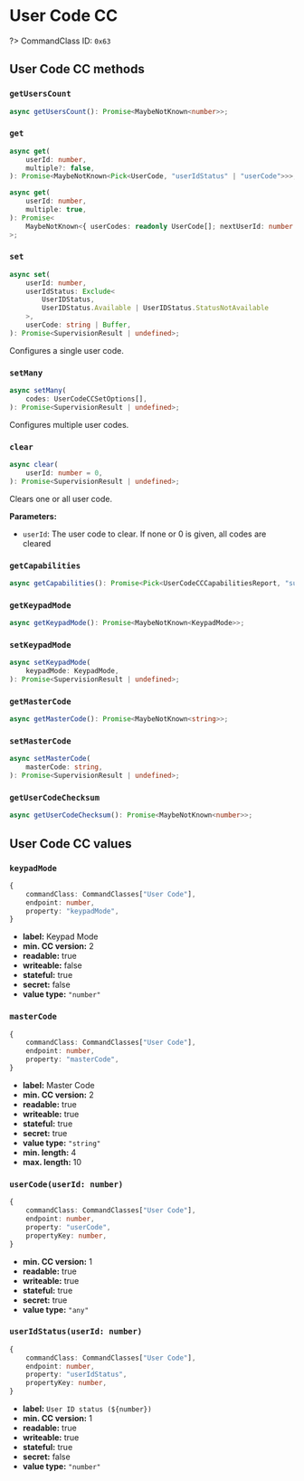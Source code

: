 # User Code CC

?> CommandClass ID: `0x63`

## User Code CC methods

### `getUsersCount`

```ts
async getUsersCount(): Promise<MaybeNotKnown<number>>;
```

### `get`

```ts
async get(
	userId: number,
	multiple?: false,
): Promise<MaybeNotKnown<Pick<UserCode, "userIdStatus" | "userCode">>>;

async get(
	userId: number,
	multiple: true,
): Promise<
	MaybeNotKnown<{ userCodes: readonly UserCode[]; nextUserId: number }>
>;
```

### `set`

```ts
async set(
	userId: number,
	userIdStatus: Exclude<
		UserIDStatus,
		UserIDStatus.Available | UserIDStatus.StatusNotAvailable
	>,
	userCode: string | Buffer,
): Promise<SupervisionResult | undefined>;
```

Configures a single user code.

### `setMany`

```ts
async setMany(
	codes: UserCodeCCSetOptions[],
): Promise<SupervisionResult | undefined>;
```

Configures multiple user codes.

### `clear`

```ts
async clear(
	userId: number = 0,
): Promise<SupervisionResult | undefined>;
```

Clears one or all user code.

**Parameters:**

-   `userId`: The user code to clear. If none or 0 is given, all codes are cleared

### `getCapabilities`

```ts
async getCapabilities(): Promise<Pick<UserCodeCCCapabilitiesReport, "supportsMasterCode" | "supportsMasterCodeDeactivation" | "supportsUserCodeChecksum" | "supportsMultipleUserCodeReport" | "supportsMultipleUserCodeSet" | "supportedUserIDStatuses" | "supportedKeypadModes" | "supportedASCIIChars"> | undefined>;
```

### `getKeypadMode`

```ts
async getKeypadMode(): Promise<MaybeNotKnown<KeypadMode>>;
```

### `setKeypadMode`

```ts
async setKeypadMode(
	keypadMode: KeypadMode,
): Promise<SupervisionResult | undefined>;
```

### `getMasterCode`

```ts
async getMasterCode(): Promise<MaybeNotKnown<string>>;
```

### `setMasterCode`

```ts
async setMasterCode(
	masterCode: string,
): Promise<SupervisionResult | undefined>;
```

### `getUserCodeChecksum`

```ts
async getUserCodeChecksum(): Promise<MaybeNotKnown<number>>;
```

## User Code CC values

### `keypadMode`

```ts
{
	commandClass: CommandClasses["User Code"],
	endpoint: number,
	property: "keypadMode",
}
```

-   **label:** Keypad Mode
-   **min. CC version:** 2
-   **readable:** true
-   **writeable:** false
-   **stateful:** true
-   **secret:** false
-   **value type:** `"number"`

### `masterCode`

```ts
{
	commandClass: CommandClasses["User Code"],
	endpoint: number,
	property: "masterCode",
}
```

-   **label:** Master Code
-   **min. CC version:** 2
-   **readable:** true
-   **writeable:** true
-   **stateful:** true
-   **secret:** true
-   **value type:** `"string"`
-   **min. length:** 4
-   **max. length:** 10

### `userCode(userId: number)`

```ts
{
	commandClass: CommandClasses["User Code"],
	endpoint: number,
	property: "userCode",
	propertyKey: number,
}
```

-   **min. CC version:** 1
-   **readable:** true
-   **writeable:** true
-   **stateful:** true
-   **secret:** true
-   **value type:** `"any"`

### `userIdStatus(userId: number)`

```ts
{
	commandClass: CommandClasses["User Code"],
	endpoint: number,
	property: "userIdStatus",
	propertyKey: number,
}
```

-   **label:** `User ID status (${number})`
-   **min. CC version:** 1
-   **readable:** true
-   **writeable:** true
-   **stateful:** true
-   **secret:** false
-   **value type:** `"number"`

